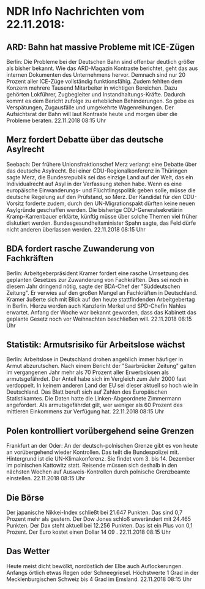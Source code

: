 # NDR Info Nachrichten vom 22.11.2018:


## ARD: Bahn hat massive Probleme mit ICE-Zügen
Berlin:    Die Probleme bei der Deutschen Bahn sind offenbar deutlich größer als bisher bekannt. Wie das ARD-Magazin Kontraste berichtet, geht das aus internen Dokumenten des Unternehmens hervor. Demnach sind nur 20 Prozent aller ICE-Züge vollständig funktionsfähig. Zudem fehlten dem Konzern mehrere Tausend Mitarbeiter in wichtigen Bereichen. Dazu gehörten Lokführer, Zugbegleiter und Instandhaltungs-Kräfte. Dadurch kommt es dem Bericht zufolge zu erheblichen Behinderungen. So gebe es Verspätungen, Zugausfälle und umgekehrte Wagenreihungen. Der Aufsichtsrat der Bahn will laut Kontraste heute und morgen über die Probleme beraten. 22.11.2018 08:15 Uhr 

## Merz fordert Debatte über das deutsche Asylrecht
Seebach: Der frühere Unionsfraktionschef Merz verlangt eine Debatte über das deutsche Asylrecht. Bei einer CDU-Regionalkonferenz in Thüringen sagte Merz, die Bundesrepublik sei das einzige Land auf der Welt, das ein Individualrecht auf Asyl in der Verfassung stehen habe. Wenn es eine europäische Einwanderungs- und Flüchtlingspolitik geben solle, müsse die deutsche Regelung auf den Prüfstand, so Merz. Der Kandidat für den CDU-Vorsitz forderte zudem, durch den UN-Migrationspakt dürften keine neuen Asylgründe geschaffen werden. Die bisherige CDU-Generalsekretärin Kramp-Karrenbauer erklärte, künftig müsse über solche Themen viel früher diskutiert werden. Bundesgesundheitsminister Spahn sagte, das Feld dürfe nicht anderen überlassen werden. 22.11.2018 08:15 Uhr 

## BDA fordert rasche Zuwanderung von Fachkräften
Berlin: Arbeitgeberpräsident Kramer fordert eine rasche Umsetzung des geplanten Gesetzes zur Zuwanderung von Fachkräften. Dies sei noch in diesem Jahr dringend nötig, sagte der BDA-Chef der "Süddeutschen Zeitung". Er verwies auf den großen Mangel an Fachkräften in Deutschland. Kramer äußerte sich mit Blick auf den heute stattfindenden Arbeitgebertag in Berlin. Hierzu werden auch Kanzlerin Merkel und SPD-Chefin Nahles erwartet. Anfang der Woche war bekannt geworden, dass das Kabinett das geplante Gesetz noch vor Weihnachten beschließen will. 22.11.2018 08:15 Uhr 

## Statistik: Armutsrisiko für Arbeitslose wächst
Berlin:	Arbeitslose in Deutschland drohen angeblich immer häufiger in Armut abzurutschen. Nach einem Bericht der "Saarbrücker Zeitung" galten im vergangenen Jahr mehr als 70 Prozent aller Erwerbslosen als armutsgefährdet. Der Anteil habe sich im Vergleich zum Jahr 2000 fast verdoppelt. In keinem anderen Land der EU sei dieser aktuell so hoch wie in Deutschland. Das Blatt beruft sich auf Zahlen des Europäischen Statistikamtes. Die Daten hatte die Linken-Abgeordnete Zimmermann angefordert. Als armutsgefährdet gilt, wer weniger als 60 Prozent des mittleren Einkommens zur Verfügung hat. 22.11.2018 08:15 Uhr 

## Polen kontrolliert vorübergehend seine Grenzen
Frankfurt an der Oder: An der deutsch-polnischen Grenze gibt es von heute an vorübergehend wieder Kontrollen. Das teilt die Bundespolizei mit. Hintergrund ist die UN-Klimakonferenz. Sie findet vom 3. bis 14. Dezember im polnischen Kattowitz statt. Reisende müssen sich deshalb in den nächsten Wochen auf Ausweis-Kontrollen durch polnische Grenzbeamte einstellen. 22.11.2018 08:15 Uhr 

## Die Börse
Der japanische Nikkei-Index schließt bei  21.647  Punkten. Das sind  0,7  Prozent mehr als gestern. Der Dow Jones schloß unverändert mit 24.465 Punkten. Der Dax steht aktuell bei  12.256  Punkten. Das ist ein Plus von  0,1  Prozent. Der Euro kostet einen Dollar  14 09 . 22.11.2018 08:15 Uhr 

## Das Wetter
Heute meist dicht bewölkt, nordöstlich der Elbe auch Auflockerungen. Anfangs örtlich etwas Regen oder Schneegriesel. Höchstwerte 1 Grad in der Mecklenburgischen Schweiz bis 4 Grad im Emsland. 22.11.2018 08:15 Uhr 
